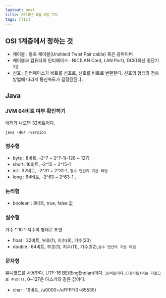 ```yaml
---
laytout: post
title: 2018년 6월 6일 TIL
tags: [TIL]
---
```


## OSI 1계층에서 정하는 것
- 케이블 : 동축 케이블(Unshield Twist Pair cable) 혹은 광파이버
- 케이블과 컴퓨터의 인터페이스 : NIC(LAN Card, LAN Port), DCE(회선 종단기기)
- 신호 : 인터페이스가 비트를 신호로, 신호를 비트로 변환한다. 신호의 형태와 전송 방법에 따라서 통신속도가 결정된된다.

## Java

### JVM 64비트 여부 확인하기
에러가 나오면 32비트이다.
```
java -d64 -version
```
### 정수형
- byte : 8비트, -2^7 ~ 2^7-1(-128 ~ 127)
- short: 16비트, -2^15 ~ 2^15-1
- int : 32비트, -2^31 ~ 2^31-1, `정수 연산의 기본 타입`
- long : 64비트, -2^63 ~ 2^63-1 ,

### 논리형
- boolean : 8비트, true, false 값

### 실수형
가수 * 10 ^ 지수의 형태로 표현
- float : 32비트, 부호(1), 지수(8), 가수(23)
- double : 64비트, 부호(1), 지수(11), 가수(52),`실수 연산의 기본 타입`

### 문자형
유니코드를 사용한다. UTF-16 BE(BingEndian)이다. `16비트이다.C(8비트)와는 다르므로 주의!!!`, 0~127은 아스키와 같은 값이다.
- char : 16비트, /u0000~/uFFFF(0~65535)
